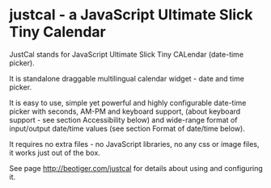 justcal - a JavaScript Ultimate Slick Tiny Calendar
=======
JustCal stands for JavaScript Ultimate Slick Tiny CALendar (date-time picker).

It is standalone draggable multilingual calendar widget -
date and time picker.

It is easy to use, simple yet powerful
and highly configurable date-time picker
with seconds, AM-PM and keyboard support,
(about keyboard support - see section Accessibility below)
and wide-range format of input/output date/time values
(see section Format of date/time below).

It requires no extra files - no JavaScript libraries,
no any css or image files, it works just out of the box.

See page http://beotiger.com/justcal for details about using and configuring it.
